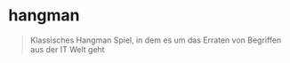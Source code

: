 # hangman

> Klassisches Hangman Spiel, in dem es um das Erraten
> von Begriffen aus der IT Welt geht  
